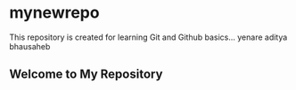 # mynewrepo
This repository is created for learning Git and Github basics...
yenare aditya bhausaheb
## Welcome to My Repository
